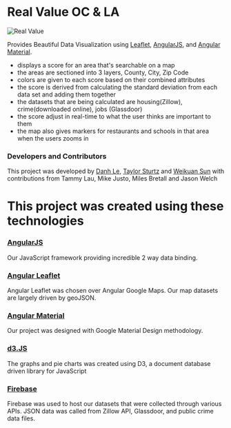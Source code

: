 Real Value OC & LA 
=====================

![Real Value](http://35.160.245.130/c11_realvalue/assets/img/RV-logo2.jpg)


Provides Beautiful Data Visualization using [Leaflet](http://leafletjs.com), [AngularJS](https://angularjs.org/), and [Angular Material](https://material.angularjs.org/latest/).

- displays a score for an area that's searchable on a map
- the areas are sectioned into 3 layers, County, City, Zip Code
- colors are given to each score based on their combined attributes
- the score is derived from calculating the standard deviation from each data set and adding them together
- the datasets that are being calculated are housing(Zillow), crime(downloaded online), jobs (Glassdoor)
- the score adjust in real-time to what the user thinks  are important to them
- the map also gives markers for restaurants and schools in that area when the users zooms in

### Developers and Contributors
This project was developed by [Danh Le](https://github.com/dtle82/), [Taylor Sturtz](https://github.com/tsturtz/) and [Weikuan Sun](https://github.com/weikuansun) with contributions from Tammy Lau, Mike Justo, Miles Bretall and Jason Welch

This project was created using these technologies
=================================

### [AngularJS](https://angularjs.org/)
Our JavaScript framework providing incredible 2 way data binding.
### [Angular Leaflet](http://github.com/tombatossals/angular-leaflet-directive)
Angular Leaflet was chosen over Angular Google Maps.  Our map datasets are largely driven by geoJSON.
### [Angular Material](https://material.angularjs.org/latest/)
Our project was designed with Google Material Design methodology. 
### [d3.JS](https://d3js.org/)
The graphs and pie charts was created using D3, a document database driven library for JavaScript
### [Firebase](https://firebase.google.com/)
Firebase was used to host our datasets that were collected through various APIs.  JSON data was called from Zillow API, Glassdoor, and public crime data files.